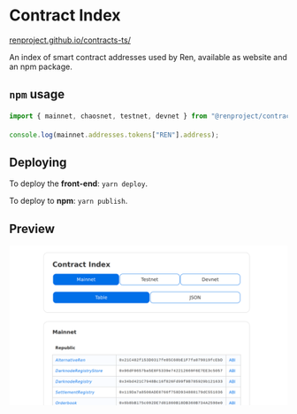 # Contract Index

[renproject.github.io/contracts-ts/](https://renproject.github.io/contracts-ts/)

An index of smart contract addresses used by Ren, available as website and an npm package.

## `npm` usage

```js
import { mainnet, chaosnet, testnet, devnet } from "@renproject/contracts";

console.log(mainnet.addresses.tokens["REN"].address);
```

## Deploying

To deploy the **front-end**: `yarn deploy`.

To deploy to **npm**: `yarn publish`.

## Preview

![Preview](./public/preview.png)
